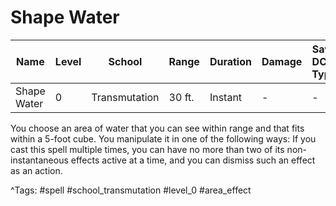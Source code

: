 # Shape Water

| Name | Level | School | Range | Duration | Damage | Save DC & Type |
|------|-------|--------|-------|----------|--------|----------------|
| Shape Water | 0 | Transmutation | 30 ft. | Instant | - | - |

You choose an area of water that you can see within range and that fits within a 5-foot cube. You manipulate it in one of the following ways: If you cast this spell multiple times, you can have no more than two of its non-instantaneous effects active at a time, and you can dismiss such an effect as an action.

^Tags: #spell #school_transmutation #level_0 #area_effect